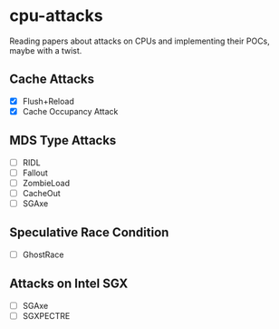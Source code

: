 # cpu-attacks

Reading papers about attacks on CPUs and implementing their POCs, maybe with a twist.

## Cache Attacks
- [x] Flush+Reload
- [x] Cache Occupancy Attack

## MDS Type Attacks
- [ ] RIDL
- [ ] Fallout
- [ ] ZombieLoad
- [ ] CacheOut
- [ ] SGAxe

## Speculative Race Condition
- [ ] GhostRace

## Attacks on Intel SGX
- [ ] SGAxe
- [ ] SGXPECTRE
